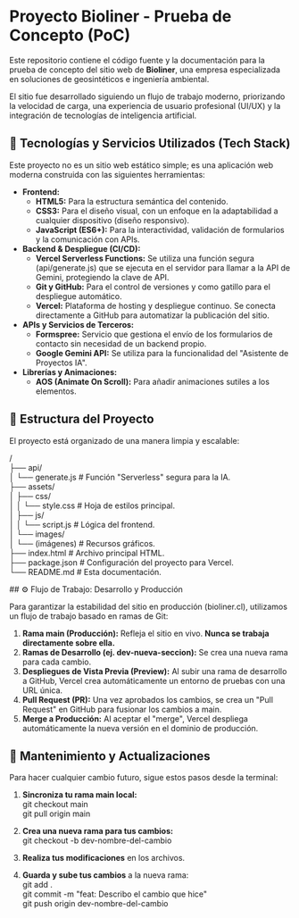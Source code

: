 # **Proyecto Bioliner \- Prueba de Concepto (PoC)**

Este repositorio contiene el código fuente y la documentación para la prueba de concepto del sitio web de **Bioliner**, una empresa especializada en soluciones de geosintéticos e ingeniería ambiental.

El sitio fue desarrollado siguiendo un flujo de trabajo moderno, priorizando la velocidad de carga, una experiencia de usuario profesional (UI/UX) y la integración de tecnologías de inteligencia artificial.

## **🚀 Tecnologías y Servicios Utilizados (Tech Stack)**

Este proyecto no es un sitio web estático simple; es una aplicación web moderna construida con las siguientes herramientas:

* **Frontend:**  
  * **HTML5:** Para la estructura semántica del contenido.  
  * **CSS3:** Para el diseño visual, con un enfoque en la adaptabilidad a cualquier dispositivo (diseño responsivo).  
  * **JavaScript (ES6+):** Para la interactividad, validación de formularios y la comunicación con APIs.  
* **Backend & Despliegue (CI/CD):**  
  * **Vercel Serverless Functions:** Se utiliza una función segura (api/generate.js) que se ejecuta en el servidor para llamar a la API de Gemini, protegiendo la clave de API.  
  * **Git y GitHub:** Para el control de versiones y como gatillo para el despliegue automático.  
  * **Vercel:** Plataforma de hosting y despliegue continuo. Se conecta directamente a GitHub para automatizar la publicación del sitio.  
* **APIs y Servicios de Terceros:**  
  * **Formspree:** Servicio que gestiona el envío de los formularios de contacto sin necesidad de un backend propio.  
  * **Google Gemini API:** Se utiliza para la funcionalidad del "Asistente de Proyectos IA".  
* **Librerías y Animaciones:**  
  * **AOS (Animate On Scroll):** Para añadir animaciones sutiles a los elementos.

## **📂 Estructura del Proyecto**

El proyecto está organizado de una manera limpia y escalable:

/  
├── api/  
│   └── generate.js       \# Función "Serverless" segura para la IA.  
├── assets/  
│   ├── css/  
│   │   └── style.css     \# Hoja de estilos principal.  
│   ├── js/  
│   │   └── script.js     \# Lógica del frontend.  
│   └── images/  
│       └── (imágenes)    \# Recursos gráficos.  
├── index.html            \# Archivo principal HTML.  
├── package.json          \# Configuración del proyecto para Vercel.  
└── README.md             \# Esta documentación.

\#\# ⚙️ Flujo de Trabajo: Desarrollo y Producción

Para garantizar la estabilidad del sitio en producción (bioliner.cl), utilizamos un flujo de trabajo basado en ramas de Git:

1. **Rama main (Producción):** Refleja el sitio en vivo. **Nunca se trabaja directamente sobre ella.**  
2. **Ramas de Desarrollo (ej. dev-nueva-seccion):** Se crea una nueva rama para cada cambio.  
3. **Despliegues de Vista Previa (Preview):** Al subir una rama de desarrollo a GitHub, Vercel crea automáticamente un entorno de pruebas con una URL única.  
4. **Pull Request (PR):** Una vez aprobados los cambios, se crea un "Pull Request" en GitHub para fusionar los cambios a main.  
5. **Merge a Producción:** Al aceptar el "merge", Vercel despliega automáticamente la nueva versión en el dominio de producción.

## **🔧 Mantenimiento y Actualizaciones**

Para hacer cualquier cambio futuro, sigue estos pasos desde la terminal:

1. **Sincroniza tu rama main local:**  
   git checkout main  
   git pull origin main

2. **Crea una nueva rama para tus cambios:**  
   git checkout \-b dev-nombre-del-cambio

3. **Realiza tus modificaciones** en los archivos.  
4. **Guarda y sube tus cambios** a la nueva rama:  
   git add .  
   git commit \-m "feat: Describo el cambio que hice"  
   git push origin dev-nombre-del-cambio  

